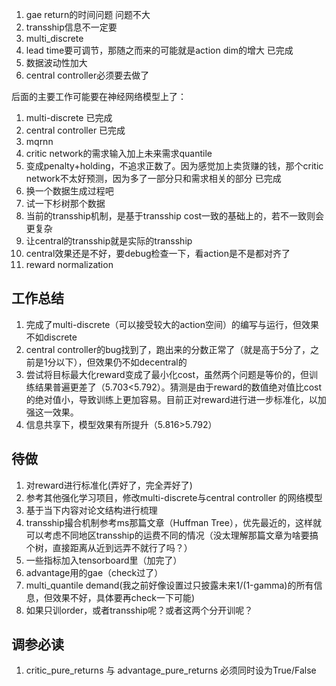 1. gae return的时间问题  问题不大
2. transship信息不一定要
3. multi_discrete
4. lead time要可调节，那随之而来的可能就是action dim的增大  已完成
5. 数据波动性加大
6. central controller必须要去做了


后面的主要工作可能要在神经网络模型上了：
1. multi-discrete 已完成
2. central controller 已完成
3. mqrnn
4. critic network的需求输入加上未来需求quantile
5. 变成penalty+holding，不追求正数了。因为感觉加上卖货赚的钱，那个critic network不太好预测，因为多了一部分只和需求相关的部分  已完成
6. 换一个数据生成过程吧
7. 试一下杉树那个数据
8. 当前的transship机制，是基于transship cost一致的基础上的，若不一致则会更复杂
9. 让central的transship就是实际的transship
10. central效果还是不好，要debug检查一下，看action是不是都对齐了
11. reward normalization

## 工作总结
1. 完成了multi-discrete（可以接受较大的action空间）的编写与运行，但效果不如discrete
2. central controller的bug找到了，跑出来的分数正常了（就是高于5分了，之前是1分以下），但效果仍不如decentral的
3. 尝试将目标最大化reward变成了最小化cost，虽然两个问题是等价的，但训练结果普遍更差了（5.703<5.792）。猜测是由于reward的数值绝对值比cost的绝对值小，导致训练上更加容易。目前正对reward进行进一步标准化，以加强这一效果。
4. 信息共享下，模型效果有所提升（5.816>5.792）

## 待做
1. 对reward进行标准化(弄好了，完全弄好了)
2. 参考其他强化学习项目，修改multi-discrete与central controller 的网络模型
3. 基于当下内容对论文结构进行梳理
4. transship撮合机制参考ms那篇文章（Huffman Tree），优先最近的，这样就可以考虑不同地区transship的运费不同的情况（没太理解那篇文章为啥要搞个树，直接距离从近到远弄不就行了吗？）
5. 一些指标加入tensorboard里（加完了）
6. advantage用的gae（check过了）
7. multi_quantile demand(我之前好像设置过只披露未来1/(1-gamma)的所有信息，但效果不好，具体要再check一下可能)
8. 如果只训order，或者transship呢？或者这两个分开训呢？

## 调参必读
1. critic_pure_returns 与 advantage_pure_returns 必须同时设为True/False